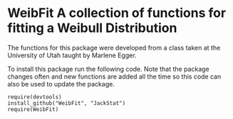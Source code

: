 WeibFit A collection of functions for fitting a Weibull Distribution
========================================================
The functions for this package were developed from a class taken at the University of Utah taught by Marlene Egger.


To install this package run the following code.  Note that the package changes often and new functions are added all the time so this code can also be used to update the package.

```
require(devtools)
install_github("WeibFit", "JackStat")
require(WeibFit)
```
